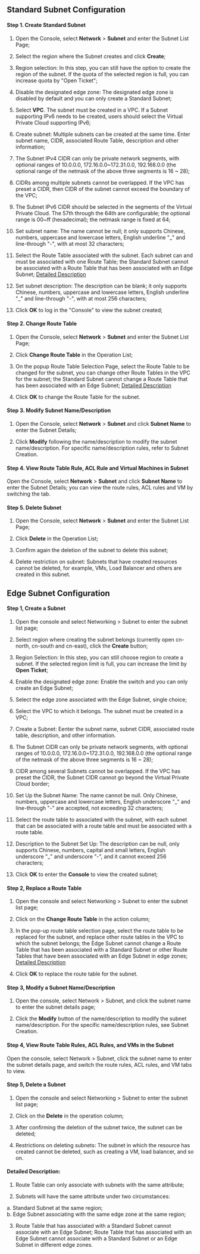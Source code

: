 ## **Standard Subnet Configuration**

#### **Step 1. Create Standard Subnet**

1. Open the Console, select **Network** > **Subnet** and enter the Subnet List Page;

2. Select the region where the Subnet creates and click **Create**;

3. Region selection: In this step, you can still have the option to create the region of the subnet. If the quota of the selected region is full, you can increase quota by "Open Ticket";

4. Disable the designated edge zone: The designated edge zone is disabled by default and you can only create a Standard Subnet;

5. Select **VPC**. The subnet must be created in a VPC. If a Subnet supporting IPv6 needs to be created, users should select the Virtual Private Cloud supporting IPv6;

6. Create subnet: Multiple subnets can be created at the same time. Enter subnet name, CIDR, associated Route Table, description and other information;

7. The Subnet IPv4 CIDR can only be private network segments, with optional ranges of 10.0.0.0, 172.16.0.0\~172.31.0.0, 192.168.0.0 (the optional range of the netmask of the above three segments is 16 \~ 28);

8. CIDRs among multiple subnets cannot be overlapped. If the VPC has preset a CIDR, then CIDR of the subnet cannot exceed the boundary of the VPC;

9. The Subnet IPv6 CIDR should be selected in the segments of the Virtual Private Cloud. The 57th through the 64th are configurable; the optional range is 00\~ff (hexadecimal); the netmask range is fixed at 64;

10. Set subnet name: The name cannot be null; it only supports Chinese, numbers, uppercase and lowercase letters, English underline "_" and line-through "-", with at most 32 characters;

11. Select the Route Table associated with the subnet. Each subnet can and must be associated with one Route Table; the Standard Subnet cannot be associated with a Route Table that has been associated with an Edge Subnet; [Detailed Description](subnet-configuration#user-content-1)

12. Set subnet description: The description can be blank; it only supports Chinese, numbers, uppercase and lowercase letters, English underline "_" and line-through "-", with at most 256 characters;

13. Click **OK** to log in the "Console" to view the subnet created;




#### **Step 2. Change Route Table**

1. Open the Console, select **Network** > **Subnet** and enter the Subnet List Page;

2. Click **Change Route Table** in the Operation List;

3. On the popup Route Table Selection Page, select the Route Table to be changed for the subnet, you can change other Route Tables in the VPC for the subnet; the Standard Subnet cannot change a Route Table that has been associated with an Edge Subnet; [Detailed Description](subnet-configuration#user-content-1)

4. Click **OK** to change the Route Table for the subnet.



#### **Step 3. Modify Subnet Name/Description**

1. Open the Console, select **Network** > **Subnet** and click **Subnet Name** to enter the Subnet Details;

2. Click **Modify** following the name/description to modify the subnet name/description. For specific name/description rules, refer to Subnet Creation.



#### **Step 4. View Route Table Rule, ACL Rule and Virtual Machines in Subnet**

Open the Console, select **Network** > **Subnet** and click **Subnet Name** to enter the Subnet Details; you can view the route rules, ACL rules and VM by switching the tab.



#### **Step 5. Delete Subnet**

1. Open the Console, select **Network** > **Subnet** and enter the Subnet List Page;

2. Click **Delete** in the Operation List;

3. Confirm again the deletion of the subnet to delete this subnet;

4. Delete restriction on subnet: Subnets that have created resources cannot be deleted, for example, VMs, Load Balancer and others are created in this subnet.



## **Edge Subnet Configuration**

#### **Step 1, Create a Subnet**

1. Open the console and select Networking > Subnet to enter the subnet list page;

2. Select region where creating the subnet belongs (currently open cn-north, cn-south and cn-east), click the **Create** button;

3. Region Selection: In this step, you can still choose region to create a subnet. If the selected region limit is full, you can increase the limit by **Open Ticket**;

4. Enable the designated edge zone: Enable the switch and you can only create an Edge Subnet;

5. Select the edge zone associated with the Edge Subnet, single choice;

6. Select the VPC to which it belongs. The subnet must be created in a VPC;

7. Create a Subnet: Eenter the subnet name, subnet CIDR, associated route table, description, and other information.

8. The Subnet CIDR can only be private network segments, with optional ranges of 10.0.0.0, 172.16.0.0\~172.31.0.0, 192.168.0.0 (the optional range of the netmask of the above three segments is 16 \~ 28);

9. CIDR among several Subnets cannot be overlapped. If the VPC has preset the CIDR, the Subnet CIDR cannot go beyond the Virtual Private Cloud border;

10. Set Up the Subnet Name: The name cannot be null. Only Chinese, numbers, uppercase and lowercase letters, English underscore "_" and line-through "-" are accepted, not exceeding 32 characters;

11. Select the route table to associated with the subnet, with each subnet that can be associated with a route table and must be associated with a route table.

12. Description to the Subnet Set Up: The description can be null, only supports Chinese, numbers, capital and small letters, English underscore "_" and underscore "-", and it cannot exceed 256 characters;

13. Click **OK** to enter the **Console** to view the created subnet;



#### **Step 2, Replace a Route Table**

1. Open the console and select Networking > Subnet to enter the subnet list page;

2. Click on the **Change Route Table** in the action column;

3. In the pop-up route table selection page, select the route table to be replaced for the subnet, and replace other route tables in the VPC to which the subnet belongs; the Edge Subnet cannot change a Route Table that has been associated with a Standard Subnet or other Route Tables that have been associated with an Edge Subnet in edge zones; [Detailed Description](subnet-configuration#user-content-1)

4. Click **OK** to replace the route table for the subnet.



#### **Step 3, Modify a Subnet Name/Description**

1. Open the console, select Network > Subnet, and click the subnet name to enter the subnet details page;

2. Click the **Modify** button of the name/description to modify the subnet name/description. For the specific name/description rules, see Subnet Creation.



#### **Step 4, View Route Table Rules, ACL Rules, and VMs in the Subnet**

Open the console, select Network > Subnet, click the subnet name to enter the subnet details page, and switch the route rules, ACL rules, and VM tabs to view.



#### **Step 5, Delete a Subnet**

1. Open the console and select Networking > Subnet to enter the subnet list page;

2. Click on the **Delete** in the operation column;

3. After confirming the deletion of the subnet twice, the subnet can be deleted;

4. Restrictions on deleting subnets: The subnet in which the resource has created cannot be deleted, such as creating a VM, load balancer, and so on.



#### Detailed Description:
<div id="user-content-1"></div>

1) Route Table can only associate with subnets with the same attribute;

2) Subnets will have the same attribute under two circumstances:

a. Standard Subnet at the same region; </br>
b. Edge Subnet associating with the same edge zone at the same region;

3) Route Table that has associated with a Standard Subnet cannot associate with an Edge Subnet; Route Table that has associated with an Edge Subnet cannot associate with a Standard Subnet or an Edge Subnet in different edge zones.

